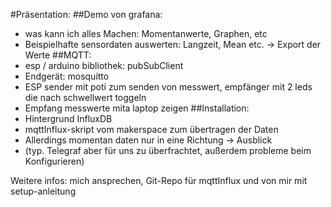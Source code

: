 #Präsentation: 
##Demo von grafana:
  - was kann ich alles Machen: Momentanwerte, Graphen, etc
  - Beispielhafte sensordaten auswerten: Langzeit, Mean etc. -> Export der Werte
##MQTT:
  - esp / arduino bibliothek: pubSubClient
  - Endgerät: mosquitto
  - ESP sender mit poti zum senden von messwert, empfänger mit 2 leds die nach schwellwert toggeln
  - Empfang messwerte mita laptop zeigen
##Installation:
  - Hintergrund InfluxDB
  - mqttInflux-skript vom makerspace zum übertragen der Daten
  - Allerdings momentan daten nur in eine Richtung -> Ausblick
  - (typ. Telegraf aber für uns zu überfrachtet, außerdem probleme beim Konfigurieren)

Weitere infos: mich ansprechen, Git-Repo für mqttInflux und von mir mit setup-anleitung

